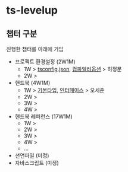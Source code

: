 # ts-levelup

## 챕터 구분

진행한 챕터를 아래에 기입

- 프로젝트 환경설정 (2W1M)
  - 1W > [tsconfig.json](https://github.com/fancy-conggi/ts-levelup/blob/master/content/tsconfig.json.md), [컴파일러옵션](https://github.com/fancy-conggi/ts-levelup/blob/master/content/compiler-option.md) > 허정문
  - 2W >
- 핸드북 (4W1M)
  - 1W > [기본타입](), [인터페이스]() > 오세준
  - 2W >
  - 3W >
  - 4W >
- 핸드북 레퍼런스 (17W1M)
  - 1W >
  - 2W >
  - 3W >
  - 4W >
  - ...
- 선언파일 (미정)
- 자바스크립트 (미정)
